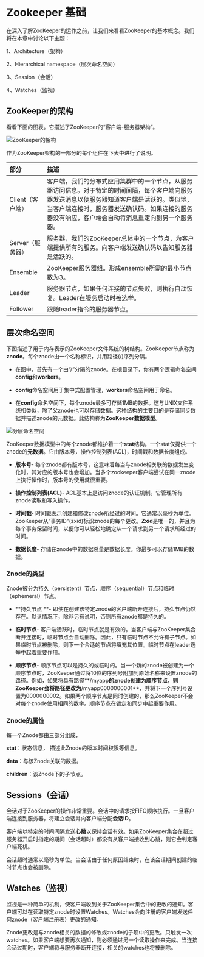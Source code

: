# Zookeeper 基础

在深入了解ZooKeeper的运作之前，让我们来看看ZooKeeper的基本概念。我们将在本章中讨论以下主题：

1、Architecture（架构）

2、Hierarchical namespace（层次命名空间）

3、Session（会话）

4、Watches（监视）

## ZooKeeper的架构

看看下面的图表。它描述了ZooKeeper的“客户端-服务器架构”。

![](https://7n.w3cschool.cn/attachments/day_161229/201612291344222238.jpg "ZooKeeper的架构")

作为ZooKeeper架构的一部分的每个组件在下表中进行了说明。

| 部分 | 描述 |
| :--- | :--- |
| Client（客户端） | 客户端，我们的分布式应用集群中的一个节点，从服务器访问信息。对于特定的时间间隔，每个客户端向服务器发送消息以使服务器知道客户端是活跃的。类似地，当客户端连接时，服务器发送确认码。如果连接的服务器没有响应，客户端会自动将消息重定向到另一个服务器。 |
| Server（服务器） | 服务器，我们的ZooKeeper总体中的一个节点，为客户端提供所有的服务。向客户端发送确认码以告知服务器是活跃的。 |
| Ensemble | ZooKeeper服务器组。形成ensemble所需的最小节点数为3。 |
| Leader | 服务器节点，如果任何连接的节点失败，则执行自动恢复。Leader在服务启动时被选举。 |
| Follower | 跟随leader指令的服务器节点。 |

## 层次命名空间

下图描述了用于内存表示的ZooKeeper文件系统的树结构。ZooKeeper节点称为**znode**。每个znode由一个名称标识，并用路径\(/\)序列分隔。

* 在图中，首先有一个由“/”分隔的znode。在根目录下，你有两个逻辑命名空间**config**和**workers**。

* **config**命名空间用于集中式配置管理，**workers**命名空间用于命名。

* 在**config**命名空间下，每个znode最多可存储1MB的数据。这与UNIX文件系统相类似，除了父znode也可以存储数据。这种结构的主要目的是存储同步数据并描述znode的元数据。此结构称为**ZooKeeper数据模型**。

![](https://7n.w3cschool.cn/attachments/day_161229/201612291345162031.jpg "分层命名空间")

ZooKeeper数据模型中的每个znode都维护着一个**stat**结构。一个stat仅提供一个znode的**元数据**。它由版本号，操作控制列表\(ACL\)，时间戳和数据长度组成。

* **版本号**- 每个znode都有版本号，这意味着每当与znode相关联的数据发生变化时，其对应的版本号也会增加。当多个zookeeper客户端尝试在同一znode上执行操作时，版本号的使用就很重要。

* **操作控制列表\(ACL\)**- ACL基本上是访问znode的认证机制。它管理所有znode读取和写入操作。

* **时间戳**- 时间戳表示创建和修改znode所经过的时间。它通常以毫秒为单位。ZooKeeper从“事务ID"\(zxid\)标识znode的每个更改。**Zxid**是唯一的，并且为每个事务保留时间，以便你可以轻松地确定从一个请求到另一个请求所经过的时间。

* **数据长度**- 存储在znode中的数据总量是数据长度。你最多可以存储1MB的数据。

### Znode的类型

Znode被分为持久（persistent）节点，顺序（sequential）节点和临时（ephemeral）节点。

* **持久节点 **- 即使在创建该特定znode的客户端断开连接后，持久节点仍然存在。默认情况下，除非另有说明，否则所有znode都是持久的。

* **临时节点**- 客户端活跃时，临时节点就是有效的。当客户端与ZooKeeper集合断开连接时，临时节点会自动删除。因此，只有临时节点不允许有子节点。如果临时节点被删除，则下一个合适的节点将填充其位置。临时节点在leader选举中起着重要作用。

* **顺序节点**- 顺序节点可以是持久的或临时的。当一个新的znode被创建为一个顺序节点时，ZooKeeper通过将10位的序列号附加到原始名称来设置znode的路径。例如，如果将具有路径**/myapp**的znode创建为顺序节点，则ZooKeeper会将路径更改为**/myapp0000000001**，并将下一个序列号设置为0000000002。如果两个顺序节点是同时创建的，那么ZooKeeper不会对每个znode使用相同的数字。顺序节点在锁定和同步中起重要作用。

### Znode的属性

每一个Znode都由三部分组成，

**stat**：状态信息， 描述此Znode的版本时间权限等信息。

**data**：与该Znode关联的数据。

**children**：该Znode下的子节点。

## Sessions（会话）

会话对于ZooKeeper的操作非常重要。会话中的请求按FIFO顺序执行。一旦客户端连接到服务器，将建立会话并向客户端分配**会话ID**。

客户端以特定的时间间隔发送**心跳**以保持会话有效。如果ZooKeeper集合在超过服务器开启时指定的期间（会话超时）都没有从客户端接收到心跳，则它会判定客户端死机。

会话超时通常以毫秒为单位。当会话由于任何原因结束时，在该会话期间创建的临时节点也会被删除。

## Watches（监视）

监视是一种简单的机制，使客户端收到关于ZooKeeper集合中的更改的通知。客户端可以在读取特定znode时设置Watches。Watches会向注册的客户端发送任何znode（客户端注册表）更改的通知。

Znode更改是与znode相关的数据的修改或znode的子项中的更改。只触发一次watches。如果客户端想要再次通知，则必须通过另一个读取操作来完成。当连接会话过期时，客户端将与服务器断开连接，相关的watches也将被删除。

